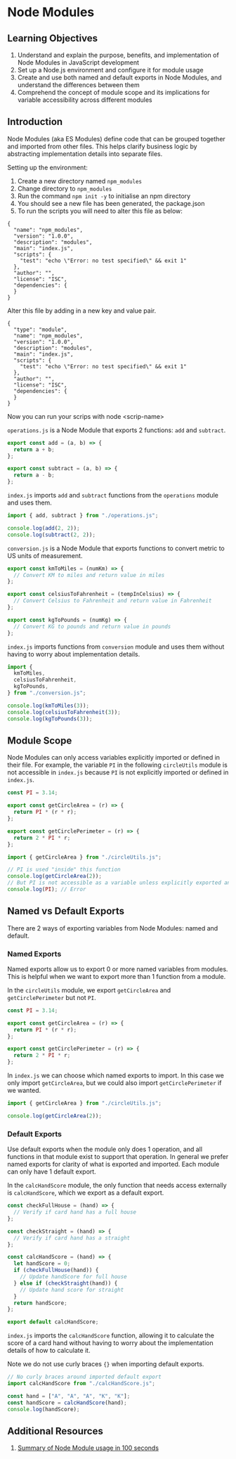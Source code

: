 # Node Modules

## Learning Objectives

1. Understand and explain the purpose, benefits, and implementation of Node Modules in JavaScript development
2. Set up a Node.js environment and configure it for module usage
3. Create and use both named and default exports in Node Modules, and understand the differences between them
4. Comprehend the concept of module scope and its implications for variable accessibility across different modules

## Introduction

Node Modules (aka ES Modules) define code that can be grouped together and imported from other files. This helps clarify business logic by abstracting implementation details into separate files.

Setting up the environment:

1. Create a new directory named `npm_modules`
2. Change directory to `npm_modules`
3. Run the command `npm init -y` to initialise an npm directory
4. You should see a new file has been generated, the package.json
5.  To run the scripts you will need to alter this file as below:



```
{
  "name": "npm_modules",
  "version": "1.0.0",
  "description": "modules",
  "main": "index.js",
  "scripts": {
    "test": "echo \"Error: no test specified\" && exit 1"
  },
  "author": "",
  "license": "ISC",
  "dependencies": {
  }
}
```

Alter this file by adding in a new key and value pair.

```
{
  "type": "module",
  "name": "npm_modules",
  "version": "1.0.0",
  "description": "modules",
  "main": "index.js",
  "scripts": {
    "test": "echo \"Error: no test specified\" && exit 1"
  },
  "author": "",
  "license": "ISC",
  "dependencies": {
  }
}
```

Now you can run your scrips with node \<scrip-name>

`operations.js` is a Node Module that exports 2 functions: `add` and `subtract`.

```javascript
export const add = (a, b) => {
  return a + b;
};

export const subtract = (a, b) => {
  return a - b;
};
```

`index.js` imports `add` and `subtract` functions from the `operations` module and uses them.

```javascript
import { add, subtract } from "./operations.js";

console.log(add(2, 2));
console.log(subtract(2, 2));
```

`conversion.js` is a Node Module that exports functions to convert metric to US units of measurement.

```javascript
export const kmToMiles = (numKm) => {
  // Convert KM to miles and return value in miles
};

export const celsiusToFahrenheit = (tempInCelsius) => {
  // Convert Celsius to Fahrenheit and return value in Fahrenheit
};

export const kgToPounds = (numKg) => {
  // Convert KG to pounds and return value in pounds
};
```
`index.js` imports functions from `conversion` module and uses them without having to worry about implementation details.

```javascript
import {
  kmToMiles,
  celsiusToFahrenheit,
  kgToPounds,
} from "./conversion.js";

console.log(kmToMiles(3));
console.log(celsiusToFahrenheit(3));
console.log(kgToPounds(3));
```

## Module Scope

Node Modules can only access variables explicitly imported or defined in their file. For example, the variable `PI` in the following `circleUtils` module is not accessible in `index.js` because `PI` is not explicitly imported or defined in `index.js`.


```javascript
const PI = 3.14;

export const getCircleArea = (r) => {
  return PI * (r * r);
};

export const getCirclePerimeter = (r) => {
  return 2 * PI * r;
};
```
```javascript
import { getCircleArea } from "./circleUtils.js";

// PI is used "inside" this function
console.log(getCircleArea(2));
// But PI is not accessible as a variable unless explicitly exported and imported
console.log(PI); // Error
```

## Named vs Default Exports

There are 2 ways of exporting variables from Node Modules: named and default.

### Named Exports

Named exports allow us to export 0 or more named variables from modules. This is helpful when we want to export more than 1 function from a module.

In the `circleUtils` module, we export `getCircleArea` and `getCirclePerimeter` but not `PI`.

```javascript
const PI = 3.14;

export const getCircleArea = (r) => {
  return PI * (r * r);
};

export const getCirclePerimeter = (r) => {
  return 2 * PI * r;
};
```


In `index.js` we can choose which named exports to import. In this case we only import `getCircleArea`, but we could also import `getCirclePerimeter` if we wanted.

```javascript
import { getCircleArea } from "./circleUtils.js";

console.log(getCircleArea(2));
```

### Default Exports

Use default exports when the module only does 1 operation, and all functions in that module exist to support that operation. In general we prefer named exports for clarity of what is exported and imported. Each module can only have 1 default export.

In the `calcHandScore` module, the only function that needs access externally is `calcHandScore`, which we export as a default export.

```javascript
const checkFullHouse = (hand) => {
  // Verify if card hand has a full house
};

const checkStraight = (hand) => {
  // Verify if card hand has a straight
};

const calcHandScore = (hand) => {
  let handScore = 0;
  if (checkFullHouse(hand)) {
    // Update handScore for full house
  } else if (checkStraight(hand)) {
    // Update hand score for straight
  }
  return handScore;
};

export default calcHandScore;
```


`index.js` imports the `calcHandScore` function, allowing it to calculate the score of a card hand without having to worry about the implementation details of how to calculate it.

Note we do not use curly braces `{}` when importing default exports.

```javascript
// No curly braces around imported default export
import calcHandScore from "./calcHandScore.js";

const hand = ["A", "A", "A", "K", "K"];
const handScore = calcHandScore(hand);
console.log(handScore);
```

## Additional Resources

1. [Summary of Node Module usage in 100 seconds](https://youtu.be/qgRUr-YUk1Q)
